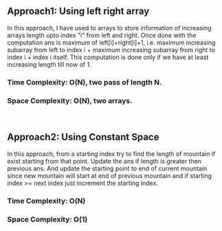 ## Approach1: Using left right array
In this approach, I have used to arrays to store information of increasing arrays length upto index "i" from left and right. Once done with the computation ans is maximum of left[i]+right[i]+1, i.e. maximum increasing subarray from left to index i + maximum increasing subarray from right to index i + index i itself. This computation is done only if we have at least increasing length till now of 1.
​
### Time Complexity: O(N), two pass of length N.
### Space Complexity: O(N), two arrays.
​
​
## Approach2: Using Constant Space
In this approach, from a starting index try to find the length of mountain if exist starting from that point. Update the ans if length is greater then previous ans. And update the starting point to end of current mountain since new mountain will start at end of previous mountain and if starting index >= next index just increment the starting index.
​
### Time Complexity: O(N)
### Space Complexity: O(1)